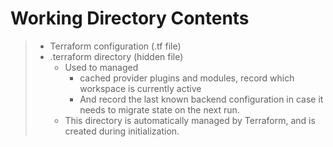 # Working Directory Contents
> + Terraform configuration (.tf file)
> + .terraform directory (hidden file)
>   + Used to managed
>       + cached provider plugins and modules, record which workspace is currently active
>       + And record the last known backend configuration in case it needs to migrate state on   the next run. 
>   + This directory is automatically managed by Terraform, and is created during initialization.
